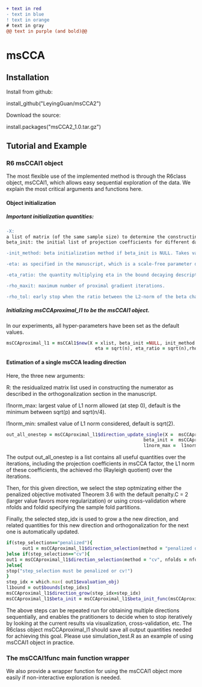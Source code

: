 ```diff
+ text in red
- text in blue
! text in orange
# text in gray
@@ text in purple (and bold)@@
```
# msCCA

## Installation

Install from github:

install_github("LeyingGuan/msCCA2")

Download the source:

install.packages("msCCA2_1.0.tar.gz")

## Tutorial and Example
### R6 msCCAl1 object
The most flexible use of the implemented method is through the R6class object, msCCAl1, which allows easy sequential exploration of the data. We explain the most critical arguments and functions here.
#### Object initialization
##### Important initialization quantities:
```diff
-X:
a list of matrix (of the same sample size) to determine the constructin function of the leading multi-block sparse CCA via L1-norm constraints
beta_init: the initial list of projection coefficients for different data matrices

-init_method: beta initialization method if beta_init is NULL. Takes value in ("rgcca", "pma", "convex", "soft-thr"). The "convex" choice uses convex relaxation, which provides theoretical guarantees under stringent assumptions and can be very slow for large-scale data set. "soft-thr" is the suggested version that provides no-worse empirical performance compared to "convex" but much faster.

-eta: as specified in the manuscript, which is a scale-free parameter determining the "relative" step size during proximal gradient descent. Default value is $1/sqrt(n)$.

-eta_ratio: the quantity multiplying eta in the bound decaying description in the manuscript. Default value is $sqrt(1/self$n)$.

-rho_maxit: maximum number of proximal gradient iterations.

-rho_tol: early stop when the ratio between the L2-norm of the beta change and eta is smaller than rho_tol. Default is 1E-3.
```
##### Initializing msCCAproximal_l1 to be the msCCAl1 object.
In our experiments, all hyper-parameters have been set as the default values.
```ruby
msCCAproximal_l1 = msCCAl1$new(X = xlist, beta_init =NULL, init_method = "soft-thr",  l1norm_max=NULL, l1norm_min = NULL,
                                 eta = sqrt(n), eta_ratio = sqrt(n),rho_tol = 1E-3, rho_maxit = 5E3)

```
#### Estimation of a single msCCA leading direction
Here, the three new arguments: 

R: the residualized matrix list used in constructing the numerator as described in the orthogonalization section in the manuscript.

l1norm_max: largest value of L1 norm allowed (at step 0), default is the minimum between sqrt(p) and sqrt(n/4).

l1norm_min: smallest value of L1 norm considered, default is sqrt(2).
```ruby
out_all_onestep = msCCAproximal_l1$direction_update_single(X =  msCCAproximal_l1$X, R =  msCCAproximal_l1$R,
                                                   beta_init =  msCCAproximal_l1$beta_init,
                                                   l1norm_max =  l1norm_max,   l1norm_min = l1norm_min, trace = TRUE)
```
The output out_all_onestep is a list contains all useful quantities over the iterations, including the projection coefficients in msCCA factor, the L1 norm of these coefficients, the achieved rho (Rayleigh quotient) over the iterations. 

Then, for this given direction, we select the step optmizating either the penalized objective motivated Theorem 3.6 with the default penalty.C = 2 (larger value favors more regularization) or using cross-validation where nfolds and foldid specifying the sample fold partitions.

Finally, the selected step_idx is used to grow a the new direction, and related quantities for this new direction and orthogonalization for the next one is automatically updated.
```ruby
if(step_selection=="penalized"){
      out1 = msCCAproximal_l1$direction_selection(method = "penalized objective", penalty.C = 2, nfolds = nfolds, foldid = NULL, seed = seed, n.core = NULL, multi.core = "mclapply")
}else if(step_selection=="cv"){
out1 = msCCAproximal_l1$direction_selection(method = "cv", nfolds = nfolds, foldid = foldid, seed = seed, n.core = NULL, multi.core = "mclapply")
}else{
stop("step_selection must be penalized or cv!")
}
step_idx = which.max( out1$evaluation_obj)
l1bound = out$bounds[step_idxs]
msCCAproximal_l1$direction_grow(step_idx=step_idx)
msCCAproximal_l1$beta_init = msCCAproximal_l1$beta_init_func(msCCAproximal_l1$R) #rerun specified beta initialization method for the next direction
```
The above steps can be repeated run for obtaining multiple directions sequentially, and enables the pratitioners to decide when to stop iteratively by looking at the current results via visualization, cross-validation, etc. The R6class object msCCAproximal_l1 should save all output quantities needed for achieving this goal. Please use simulation_test.R as an example of using msCCAl1 object in practice.

### The msCCAl1func main function wrapper
We also provide a wrapper function for using the msCCAl1 object more easily if non-interactive exploration is needed. 

